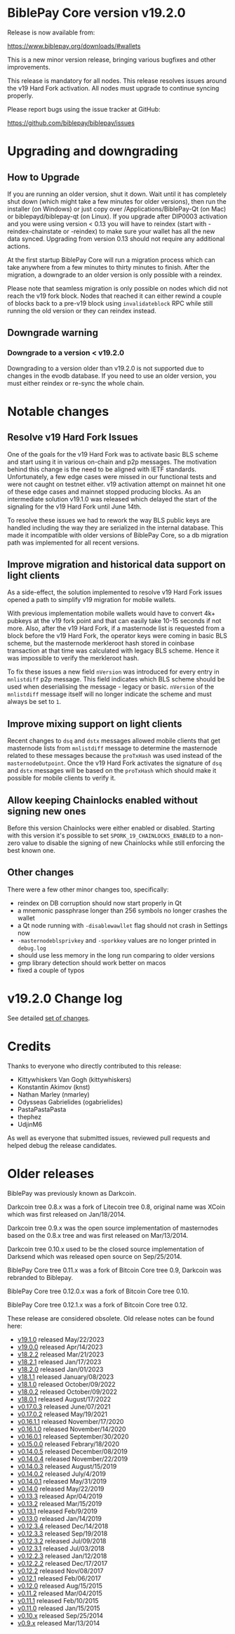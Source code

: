 # BiblePay Core version v19.2.0

Release is now available from:

  <https://www.biblepay.org/downloads/#wallets>

This is a new minor version release, bringing various bugfixes and other
improvements.

This release is mandatory for all nodes. This release resolves issues around the
v19 Hard Fork activation. All nodes must upgrade to continue syncing properly.

Please report bugs using the issue tracker at GitHub:

  <https://github.com/biblepay/biblepay/issues>


# Upgrading and downgrading

## How to Upgrade

If you are running an older version, shut it down. Wait until it has completely
shut down (which might take a few minutes for older versions), then run the
installer (on Windows) or just copy over /Applications/BiblePay-Qt (on Mac) or
biblepayd/biblepay-qt (on Linux). If you upgrade after DIP0003 activation and you were
using version < 0.13 you will have to reindex (start with -reindex-chainstate
or -reindex) to make sure your wallet has all the new data synced. Upgrading
from version 0.13 should not require any additional actions.

At the first startup BiblePay Core will run a migration process which can take
anywhere from a few minutes to thirty minutes to finish. After the migration,
a downgrade to an older version is only possible with a reindex.

Please note that seamless migration is only possible on nodes which did not
reach the v19 fork block. Nodes that reached it can either rewind a couple
of blocks back to a pre-v19 block using `invalidateblock` RPC while still
running the old version or they can reindex instead.

## Downgrade warning

### Downgrade to a version < v19.2.0

Downgrading to a version older than v19.2.0 is not supported due to changes
in the evodb database. If you need to use an older version, you must either
reindex or re-sync the whole chain.

# Notable changes

## Resolve v19 Hard Fork Issues

One of the goals for the v19 Hard Fork was to activate basic BLS scheme and
start using it in various on-chain and p2p messages. The motivation behind this
change is the need to be aligned with IETF standards. Unfortunately, a few edge
cases were missed in our functional tests and were not caught on testnet either.
v19 activation attempt on mainnet hit one of these edge cases and mainnet
stopped producing blocks. As an intermediate solution v19.1.0 was released which
delayed the start of the signaling for the v19 Hard Fork until June 14th.

To resolve these issues we had to rework the way BLS public keys are handled
including the way they are serialized in the internal database. This made it
incompatible with older versions of BiblePay Core, so a db migration path was
implemented for all recent versions.

## Improve migration and historical data support on light clients

As a side-effect, the solution implemented to resolve v19 Hard Fork issues
opened a path to simplify v19 migration for mobile wallets.

With previous implementation mobile wallets would have to convert 4k+ pubkeys
at the v19 fork point and that can easily take 10-15 seconds if not more.
Also, after the v19 Hard Fork, if a masternode list is requested from a block
before the v19 Hard Fork, the operator keys were coming in basic BLS scheme,
but the masternode merkleroot hash stored in coinbase transaction at that time
was calculated with legacy BLS scheme. Hence it was impossible to verify the
merkleroot hash.

To fix these issues a new field `nVersion` was introduced for every entry in
`mnlistdiff` p2p message. This field indicates which BLS scheme should be used
when deserialising the message - legacy or basic. `nVersion` of the `mnlistdiff`
message itself will no longer indicate the scheme and must always be set to `1`.

## Improve mixing support on light clients

Recent changes to `dsq` and `dstx` messages allowed mobile clients that get
masternode lists from `mnlistdiff` message to determine the masternode related
to these messages because the `proTxHash` was used instead of the
`masternodeOutpoint`. Once the v19 Hard Fork activates the signature of `dsq`
and `dstx` messages will be based on the `proTxHash` which should make it
possible for mobile clients to verify it.

## Allow keeping Chainlocks enabled without signing new ones

Before this version Chainlocks were either enabled or disabled. Starting with
this version it's possible to set `SPORK_19_CHAINLOCKS_ENABLED` to a non-zero
value to disable the signing of new Chainlocks while still enforcing the best
known one.

## Other changes

There were a few other minor changes too, specifically:
- reindex on DB corruption should now start properly in Qt
- a mnemonic passphrase longer than 256 symbols no longer crashes the wallet
- a Qt node running with `-disablewawllet` flag should not crash in Settings now
- `-masternodeblsprivkey` and `-sporkkey` values are no longer printed in
`debug.log`
- should use less memory in the long run comparing to older versions
- gmp library detection should work better on macos
- fixed a couple of typos

# v19.2.0 Change log

See detailed [set of changes](https://github.com/biblepay/biblepay/compare/v19.1.0...biblepay:v19.2.0).

# Credits

Thanks to everyone who directly contributed to this release:

- Kittywhiskers Van Gogh (kittywhiskers)
- Konstantin Akimov (knst)
- Nathan Marley (nmarley)
- Odysseas Gabrielides (ogabrielides)
- PastaPastaPasta
- thephez
- UdjinM6

As well as everyone that submitted issues, reviewed pull requests and helped
debug the release candidates.

# Older releases

BiblePay was previously known as Darkcoin.

Darkcoin tree 0.8.x was a fork of Litecoin tree 0.8, original name was XCoin
which was first released on Jan/18/2014.

Darkcoin tree 0.9.x was the open source implementation of masternodes based on
the 0.8.x tree and was first released on Mar/13/2014.

Darkcoin tree 0.10.x used to be the closed source implementation of Darksend
which was released open source on Sep/25/2014.

BiblePay Core tree 0.11.x was a fork of Bitcoin Core tree 0.9,
Darkcoin was rebranded to Biblepay.

BiblePay Core tree 0.12.0.x was a fork of Bitcoin Core tree 0.10.

BiblePay Core tree 0.12.1.x was a fork of Bitcoin Core tree 0.12.

These release are considered obsolete. Old release notes can be found here:

- [v19.1.0](https://github.com/biblepay/biblepay/blob/master/doc/release-notes/biblepay/release-notes-19.1.0.md) released May/22/2023
- [v19.0.0](https://github.com/biblepay/biblepay/blob/master/doc/release-notes/biblepay/release-notes-19.0.0.md) released Apr/14/2023
- [v18.2.2](https://github.com/biblepay/biblepay/blob/master/doc/release-notes/biblepay/release-notes-18.2.2.md) released Mar/21/2023
- [v18.2.1](https://github.com/biblepay/biblepay/blob/master/doc/release-notes/biblepay/release-notes-18.2.1.md) released Jan/17/2023
- [v18.2.0](https://github.com/biblepay/biblepay/blob/master/doc/release-notes/biblepay/release-notes-18.2.0.md) released Jan/01/2023
- [v18.1.1](https://github.com/biblepay/biblepay/blob/master/doc/release-notes/biblepay/release-notes-18.1.1.md) released January/08/2023
- [v18.1.0](https://github.com/biblepay/biblepay/blob/master/doc/release-notes/biblepay/release-notes-18.1.0.md) released October/09/2022
- [v18.0.2](https://github.com/biblepay/biblepay/blob/master/doc/release-notes/biblepay/release-notes-18.0.2.md) released October/09/2022
- [v18.0.1](https://github.com/biblepay/biblepay/blob/master/doc/release-notes/biblepay/release-notes-18.0.1.md) released August/17/2022
- [v0.17.0.3](https://github.com/biblepay/biblepay/blob/master/doc/release-notes/biblepay/release-notes-0.17.0.3.md) released June/07/2021
- [v0.17.0.2](https://github.com/biblepay/biblepay/blob/master/doc/release-notes/biblepay/release-notes-0.17.0.2.md) released May/19/2021
- [v0.16.1.1](https://github.com/biblepay/biblepay/blob/master/doc/release-notes/biblepay/release-notes-0.16.1.1.md) released November/17/2020
- [v0.16.1.0](https://github.com/biblepay/biblepay/blob/master/doc/release-notes/biblepay/release-notes-0.16.1.0.md) released November/14/2020
- [v0.16.0.1](https://github.com/biblepay/biblepay/blob/master/doc/release-notes/biblepay/release-notes-0.16.0.1.md) released September/30/2020
- [v0.15.0.0](https://github.com/biblepay/biblepay/blob/master/doc/release-notes/biblepay/release-notes-0.15.0.0.md) released Febrary/18/2020
- [v0.14.0.5](https://github.com/biblepay/biblepay/blob/master/doc/release-notes/biblepay/release-notes-0.14.0.5.md) released December/08/2019
- [v0.14.0.4](https://github.com/biblepay/biblepay/blob/master/doc/release-notes/biblepay/release-notes-0.14.0.4.md) released November/22/2019
- [v0.14.0.3](https://github.com/biblepay/biblepay/blob/master/doc/release-notes/biblepay/release-notes-0.14.0.3.md) released August/15/2019
- [v0.14.0.2](https://github.com/biblepay/biblepay/blob/master/doc/release-notes/biblepay/release-notes-0.14.0.2.md) released July/4/2019
- [v0.14.0.1](https://github.com/biblepay/biblepay/blob/master/doc/release-notes/biblepay/release-notes-0.14.0.1.md) released May/31/2019
- [v0.14.0](https://github.com/biblepay/biblepay/blob/master/doc/release-notes/biblepay/release-notes-0.14.0.md) released May/22/2019
- [v0.13.3](https://github.com/biblepay/biblepay/blob/master/doc/release-notes/biblepay/release-notes-0.13.3.md) released Apr/04/2019
- [v0.13.2](https://github.com/biblepay/biblepay/blob/master/doc/release-notes/biblepay/release-notes-0.13.2.md) released Mar/15/2019
- [v0.13.1](https://github.com/biblepay/biblepay/blob/master/doc/release-notes/biblepay/release-notes-0.13.1.md) released Feb/9/2019
- [v0.13.0](https://github.com/biblepay/biblepay/blob/master/doc/release-notes/biblepay/release-notes-0.13.0.md) released Jan/14/2019
- [v0.12.3.4](https://github.com/biblepay/biblepay/blob/master/doc/release-notes/biblepay/release-notes-0.12.3.4.md) released Dec/14/2018
- [v0.12.3.3](https://github.com/biblepay/biblepay/blob/master/doc/release-notes/biblepay/release-notes-0.12.3.3.md) released Sep/19/2018
- [v0.12.3.2](https://github.com/biblepay/biblepay/blob/master/doc/release-notes/biblepay/release-notes-0.12.3.2.md) released Jul/09/2018
- [v0.12.3.1](https://github.com/biblepay/biblepay/blob/master/doc/release-notes/biblepay/release-notes-0.12.3.1.md) released Jul/03/2018
- [v0.12.2.3](https://github.com/biblepay/biblepay/blob/master/doc/release-notes/biblepay/release-notes-0.12.2.3.md) released Jan/12/2018
- [v0.12.2.2](https://github.com/biblepay/biblepay/blob/master/doc/release-notes/biblepay/release-notes-0.12.2.2.md) released Dec/17/2017
- [v0.12.2](https://github.com/biblepay/biblepay/blob/master/doc/release-notes/biblepay/release-notes-0.12.2.md) released Nov/08/2017
- [v0.12.1](https://github.com/biblepay/biblepay/blob/master/doc/release-notes/biblepay/release-notes-0.12.1.md) released Feb/06/2017
- [v0.12.0](https://github.com/biblepay/biblepay/blob/master/doc/release-notes/biblepay/release-notes-0.12.0.md) released Aug/15/2015
- [v0.11.2](https://github.com/biblepay/biblepay/blob/master/doc/release-notes/biblepay/release-notes-0.11.2.md) released Mar/04/2015
- [v0.11.1](https://github.com/biblepay/biblepay/blob/master/doc/release-notes/biblepay/release-notes-0.11.1.md) released Feb/10/2015
- [v0.11.0](https://github.com/biblepay/biblepay/blob/master/doc/release-notes/biblepay/release-notes-0.11.0.md) released Jan/15/2015
- [v0.10.x](https://github.com/biblepay/biblepay/blob/master/doc/release-notes/biblepay/release-notes-0.10.0.md) released Sep/25/2014
- [v0.9.x](https://github.com/biblepay/biblepay/blob/master/doc/release-notes/biblepay/release-notes-0.9.0.md) released Mar/13/2014
